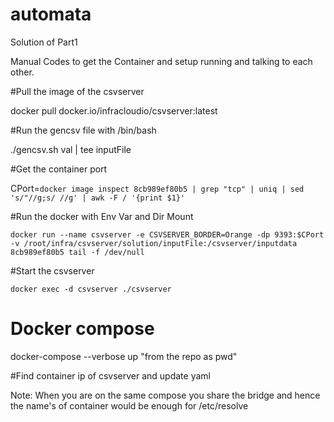 # automata

Solution of Part1

Manual Codes to get the Container and setup running and talking to each other.

#Pull the image of the csvserver

docker pull docker.io/infracloudio/csvserver:latest

#Run the gencsv file with /bin/bash

./gencsv.sh val | tee inputFile

#Get the container port
 
CPort=`docker image inspect 8cb989ef80b5 | grep "tcp" | uniq | sed 's/"//g;s/ //g' | awk -F / '{print $1}'`

#Run the docker with Env Var and Dir Mount
 
`docker run --name csvserver -e CSVSERVER_BORDER=Orange -dp 9393:$CPort -v /root/infra/csvserver/solution/inputFile:/csvserver/inputdata 8cb989ef80b5 tail -f /dev/null`

#Start the csvserver

`docker exec -d csvserver ./csvserver`

# Docker compose

docker-compose --verbose up "from the repo as pwd"

#Find container ip of csvserver and update yaml

Note: When you are on the same compose you share the bridge and hence the name's of container would be enough for /etc/resolve
